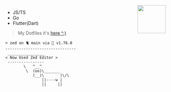 <img src="https://user-images.githubusercontent.com/45585937/183707517-668e3c50-0644-4e40-8883-90b2af92330f.png" width="88" align="right" />

- JS/TS
- Go
- Flutter(Dart)

> My Dotfiles it's [here ^:)](./dotfiles.md)

```log
> zed on 🐈 main via 🦀 v1.76.0
-------------------------------
 ________________
< Now Used Zed Editor >
 ----------------
        \   ^__^
         \  (oo)\_______
            (__)\       )\/\
                ||----w |
                ||     ||
```
